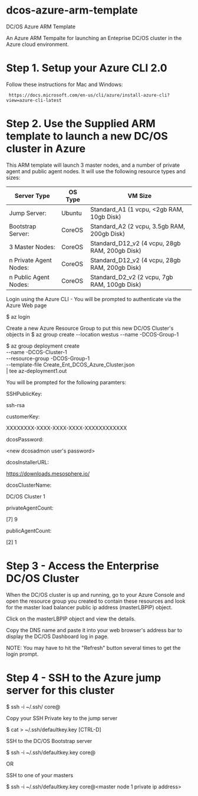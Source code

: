 # dcos-azure-arm-template

DC/OS Azure ARM Template

An Azure ARM Tempalte for launching an Enteprise DC/OS cluster in the Azure cloud environment.



# Step 1. Setup your Azure CLI 2.0

Follow these instructions for Mac and Windows:

     https://docs.microsoft.com/en-us/cli/azure/install-azure-cli?view=azure-cli-latest


# Step 2. Use the Supplied ARM template to launch a new DC/OS cluster in Azure

This ARM template will launch 3 master nodes, and a number of private agent and public agent nodes. It will use the following resource types and sizes:

| Server Type           | OS Type   | VM Size                                              |
| --------------------- | --------- | ---------------------------------------------------- |
|Jump Server:           |Ubuntu     |  Standard_A1     (1 vcpu, <2gb RAM,  10gb Disk)      |
|Bootstrap Server:      |CoreOS     |  Standard_A2     (2 vcpu, 3.5gb RAM, 200gb Disk)     |
|3 Master Nodes:        |CoreOS     |  Standard_D12_v2 (4 vcpu, 28gb RAM,  200gb Disk)     |
|n Private Agent Nodes: |CoreOS     |  Standard_D12_v2 (4 vcpu, 28gb RAM,  200gb Disk)     |
|n Public Agent Nodes:  |CoreOS     |  Standard_D2_v2  (2 vcpu,  7gb RAM,  100gb Disk)     |

Login using the Azure CLI - You will be prompted to authenticate via the Azure Web page

$ az login

Create a new Azure Resource Group to put this new DC/OS Cluster's objects in
$ az group create --location westus --name <my proj>-DCOS-Group-1

$ az group deployment create \
    --name <my proj>-DCOS-Cluster-1 \
    --resource-group <my proj>-DCOS-Group-1 \
    --template-file Create_Ent_DCOS_Azure_Cluster.json \
    | tee az-deployment1.out

You will be prompted for the following paramters:

SSHPublicKey:

ssh-rsa <public ssh key contents>

customerKey: 

XXXXXXXX-XXXX-XXXX-XXXX-XXXXXXXXXXXX

dcosPassword: 

<new dcosadmon user's password>

dcosInstallerURL: 

https://downloads.mesosphere.io/<path to installer download>

dcosClusterName: 

<my project> DC/OS Cluster 1

privateAgentCount:

[7] 9

publicAgentCount:

[2] 1


# Step 3 - Access the Enterprise DC/OS Cluster

When the DC/OS cluster is up and running, go to your Azure Console and open the resource group you created to contain these resources and look for the master load balancer public ip address (masterLBPIP) object.

Click on the masterLBPIP object and view the details.

Copy the DNS name and paste it into your web browser's address bar to display the DC/OS Dashboard log in page.

NOTE: You may have to hit the "Refresh" button several times to get the login prompt.


# Step 4 - SSH to the Azure jump server for this cluster

$ ssh -i ~/.ssh/<my priv ssh key> core@<jump-server-public-ip>

Copy your SSH Private key to the jump server

$ cat > ~/.ssh/defaultkey.key
<copy and paste your private ssh key from your laptop>
[CTRL-D]

SSH to the DC/OS Bootstrap server

$ ssh -i ~/.ssh/defaultkey.key core@<bootstrap server private ip address>

OR 

SSH to one of your masters

$ ssh -i ~/.ssh/defaultkey.key core@<master node 1 private ip address>


